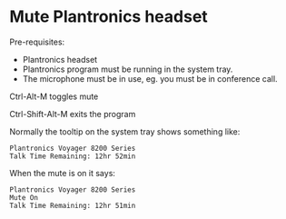 # Mute Plantronics headset

Pre-requisites:

  -   Plantronics headset
  -   Plantronics program must be running in the system tray.
  -   The microphone must be in use, eg. you must be in conference call.

Ctrl-Alt-M toggles mute

Ctrl-Shift-Alt-M exits the program

Normally the tooltip on the system tray shows something like:

```Text
Plantronics Voyager 8200 Series
Talk Time Remaining: 12hr 52min
```

When the mute is on it says:

```Text
Plantronics Voyager 8200 Series
Mute On
Talk Time Remaining: 12hr 51min
```
